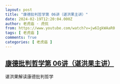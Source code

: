 ```yaml
---
layout: post
title: "康德批判哲学第 06讲（谌洪果主讲）"
date: 2024-02-19T12:20:04.000Z
author: 老虎庙 · 虎侃
from: https://www.youtube.com/watch?v=jw6IgkWAaR0
tags: [ 老虎庙 ]
comments: True
categories: [ 老虎庙 ]
---
```

<!--1708345204000-->
[康德批判哲学第 06讲（谌洪果主讲）](https://www.youtube.com/watch?v=jw6IgkWAaR0)
------

<div>
谌洪果解读康德批判哲学
</div>
